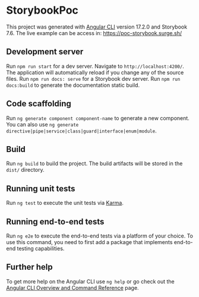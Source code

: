 # StorybookPoc

This project was generated with [Angular CLI](https://github.com/angular/angular-cli) version 17.2.0 and Storybook 7.6.
The live example can be access in: https://poc-storybook.surge.sh/

## Development server

Run `npm run start` for a dev server. Navigate to `http://localhost:4200/`. The application will automatically reload if you change any of the source files.
Run `npm run docs: serve` for a Storybook dev server. 
Run `npm run docs:build` to generate the documentation static build.

## Code scaffolding

Run `ng generate component component-name` to generate a new component. You can also use `ng generate directive|pipe|service|class|guard|interface|enum|module`.

## Build

Run `ng build` to build the project. The build artifacts will be stored in the `dist/` directory.

## Running unit tests

Run `ng test` to execute the unit tests via [Karma](https://karma-runner.github.io).

## Running end-to-end tests

Run `ng e2e` to execute the end-to-end tests via a platform of your choice. To use this command, you need to first add a package that implements end-to-end testing capabilities.

## Further help

To get more help on the Angular CLI use `ng help` or go check out the [Angular CLI Overview and Command Reference](https://angular.io/cli) page.
